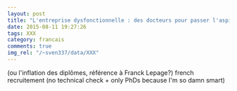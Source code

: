 ```yaml
---
layout: post
title: "L'entreprise dysfonctionnelle : des docteurs pour passer l'aspirateur"
date: 2015-08-11 19:27:26
tags: XXX
category: francais
comments: true
img_rel: "/~sven337/data/XXX"
---
```


(ou l'inflation des diplômes, référence à Franck Lepage?)
french recruitement (no technical check + only PhDs because I'm so damn smart)
